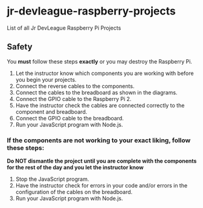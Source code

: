 # jr-devleague-raspberry-projects
List of all Jr DevLeague Raspberry Pi Projects

## Safety
You **must** follow these steps **exactly** or you may destroy the Raspberry Pi.

1. Let the instructor know which components you are working with before you begin your projects.
2. Connect the reverse cables to the components.
3. Connect the cables to the breadboard as shown in the diagrams. 
4. Connect the GPIO cable to the Raspberry Pi 2.
5. Have the instructor check the cables are connected correctly to the component and breadboard.
6. Connect the GPIO cable to the breadboard.
7. Run your JavaScript program with Node.js. 

### If the components are not working to your exact liking, follow these steps:

**Do NOT dismantle the project until you are complete with the components for the rest of the day and you let the instructor know**

1. Stop the JavaScript program.
2. Have the instructor check for errors in your code and/or errors in the configuration of the cables on the breadboard. 
3. Run your JavaScript program with Node.js.
